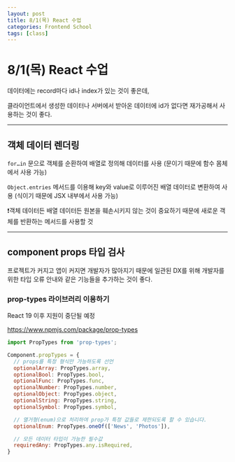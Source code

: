 ```yaml
---
layout: post
title: 8/1(목) React 수업
categories: Frontend School
tags: [class]
---
```


# 8/1(목) React 수업

데이터에는 record마다 id나 index가 있는 것이 좋은데,

클라이언트에서 생성한 데이터나 서버에서 받아온 데이터에 id가 없다면 재가공해서 사용하는 것이 좋다.

---

## 객체 데이터 렌더링

`for…in` 문으로 객체를 순환하여 배열로 정의해 데이터를 사용 (문이기 때문에 함수 몸체에서 사용 가능)

`Object.entries` 메서드를 이용해 key와 value로 이루어진 배열 데이터로 변환하여 사용 (식이기 때문에 JSX 내부에서 사용 가능)

❗객체 데이터든 배열 데이터든 원본을 훼손시키지 않는 것이 중요하기 때문에 새로운 객체를 반환하는 메서드를 사용할 것

---

## component props 타입 검사

프로젝트가 커지고 앱이 커지면 개발자가 많아지기 때문에 일관된 DX를 위해 개발자를 위한 타입 오류 안내와 같은 기능들을 추가하는 것이 좋다.

### prop-types 라이브러리 이용하기

React 19 이후 지원이 중단될 예정

<https://www.npmjs.com/package/prop-types>

```JavaScript
import PropTypes from 'prop-types';

Component.propTypes = {
  // props를 특정 형식만 가능하도록 선언
  optionalArray: PropTypes.array,
  optionalBool: PropTypes.bool,
  optionalFunc: PropTypes.func,
  optionalNumber: PropTypes.number,
  optionalObject: PropTypes.object,
  optionalString: PropTypes.string,
  optionalSymbol: PropTypes.symbol,

  // 열거형(enum)으로 처리하여 prop가 특정 값들로 제한되도록 할 수 있습니다.
  optionalEnum: PropTypes.oneOf(['News', 'Photos']),

  // 모든 데이터 타입이 가능한 필수값
  requiredAny: PropTypes.any.isRequired,
}
```
